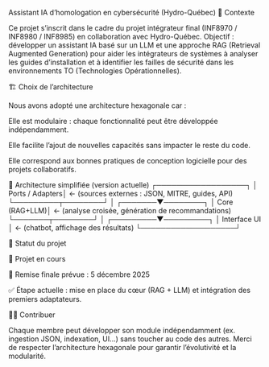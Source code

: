 Assistant IA d’homologation en cybersécurité (Hydro-Québec)
🎯 Contexte

Ce projet s’inscrit dans le cadre du projet intégrateur final (INF8970 / INF8980 / INF8985) en collaboration avec Hydro-Québec.
Objectif : développer un assistant IA basé sur un LLM et une approche RAG (Retrieval Augmented Generation) pour aider les intégrateurs de systèmes à analyser les guides d’installation et à identifier les failles de sécurité dans les environnements TO (Technologies Opérationnelles).

🏗️ Choix de l’architecture

Nous avons adopté une architecture hexagonale car :

Elle est modulaire : chaque fonctionnalité peut être développée indépendamment.

Elle facilite l’ajout de nouvelles capacités sans impacter le reste du code.

Elle correspond aux bonnes pratiques de conception logicielle pour des projets collaboratifs.

🧩 Architecture simplifiée (version actuelle)
           ┌──────────────────┐
           │  Ports / Adapters│  ← (sources externes : JSON, MITRE, guides, API)
           └─────────┬────────┘
                     │
             ┌───────▼────────┐
             │  Core (RAG+LLM)│  ← (analyse croisée, génération de recommandations)
             └───────┬────────┘
                     │
           ┌─────────▼─────────┐
           │   Interface UI    │  ← (chatbot, affichage des résultats)
           └───────────────────┘

📅 Statut du projet

📌 Projet en cours

📆 Remise finale prévue : 5 décembre 2025

✅ Étape actuelle : mise en place du cœur (RAG + LLM) et intégration des premiers adaptateurs.

👩‍💻 Contribuer

Chaque membre peut développer son module indépendamment (ex. ingestion JSON, indexation, UI…) sans toucher au code des autres.
Merci de respecter l’architecture hexagonale pour garantir l’évolutivité et la modularité.

